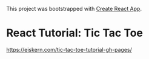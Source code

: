 This project was bootstrapped with [Create React App](https://github.com/facebook/create-react-app).

# React Tutorial: Tic Tac Toe
https://eiskern.com/tic-tac-toe-tutorial-gh-pages/
